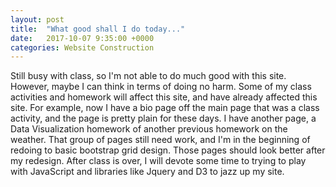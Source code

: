 ```yaml
---
layout: post
title:  "What good shall I do today..."
date:   2017-10-07 9:35:00 +0000
categories: Website Construction
---
```

Still busy with class, so I'm not able to do much good with this site.  However, maybe I can think in terms of doing no harm.  Some of my class activities and homework will affect this site, and have already affected this site.  For example, now I have a bio page off the main page that was a class activity, and the page is pretty plain for these days.  I have another page, a Data Visualization homework of another previous homework on the weather.  That group of pages still need work, and I'm in the beginning of redoing to basic bootstrap grid design.  Those pages should look better after my redesign.  After class is over, I will devote some time to trying to play with JavaScript and libraries like Jquery and D3 to jazz up my site.